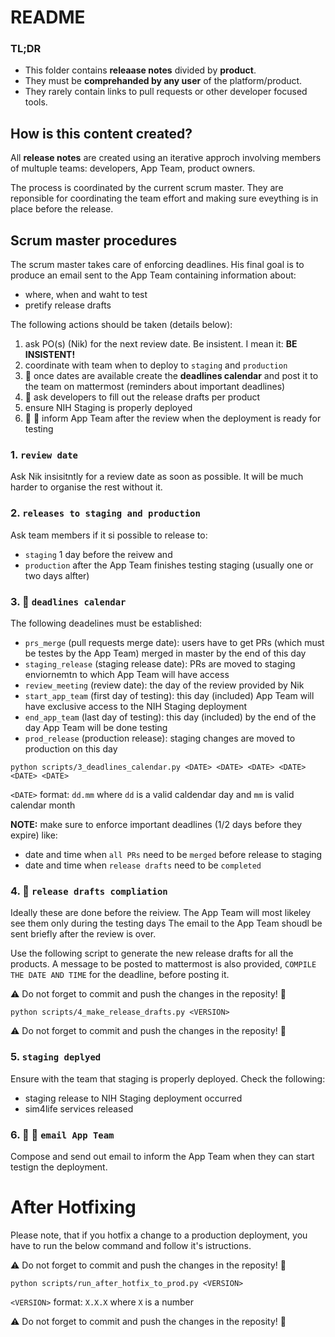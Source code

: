 # README

### TL;DR
- This folder contains **releaase notes** divided by **product**.
- They must be **comprehanded by any user** of the platform/product.
- They rarely contain links to pull requests or other developer focused tools.

## How is this content created?

All **release notes** are created using an iterative approch involving members of multuple teams: developers, App Team, product owners.

The process is coordinated by the current scrum master. They are reponsible for coordinating the team effort and making sure eveything is in place before the release.


## Scrum master procedures

The scrum master takes care of enforcing deadlines. His final goal is to produce an email sent to the App Team containing information about:
- where, when and waht to test
- pretify release drafts

The following actions should be taken (details below):

1. ask PO(s) (Nik) for the next review date. Be insistent. I mean it: **BE INSISTENT!**
1. coordinate with team when to deploy to `staging` and `production`
1. :memo: once dates are available create the **deadlines calendar** and post it to the team on mattermost (reminders about important deadlines)
1. :memo: ask developers to fill out the release drafts per product
1. ensure NIH Staging is properly deployed
1. :memo: :email: inform App Team after the review when the deployment is ready for testing

### 1. `review date`

Ask Nik insisitntly for a review date as soon as possible. It will be much harder to organise the rest without it.

### 2. `releases to staging and production`

Ask team members if it si possible to release to:
- `staging` 1 day before the reivew and
- `production` after the App Team finishes testing staging (usually one or two days alfter)

### 3. :memo: `deadlines calendar`

The following deadelines must be established:

- `prs_merge` (pull requests merge date):  users have to get PRs (which must be testes by the App Team) merged in master by the end of this day
- `staging_release` (staging release date): PRs are moved to staging enviornemtn to which App Team will have access
- `review_meeting` (review date): the day of the review provided by Nik
- `start_app_team` (first day of testing): this day (included) App Team will have exclusive access to the NIH Staging deployment
- `end_app_team` (last day of testing): this day (included) by the end of the day App Team will be done testing
- `prod_release` (production release): staging changes are moved to production on this day

```shell
python scripts/3_deadlines_calendar.py <DATE> <DATE> <DATE> <DATE> <DATE> <DATE>
```

`<DATE>` format: `dd.mm` where `dd` is a valid caldendar day and `mm` is valid calendar month

**NOTE:** make sure to enforce important deadlines (1/2 days before they expire) like:
- date and time when `all PRs` need to be `merged` before release to staging
- date and time when `release drafts` need to be `completed`


### 4. :memo: `release drafts compliation`

Ideally these are done before the reiview. The App Team will most likeley see them only during the testing days
The email to the App Team shoudl be sent briefly after the review is over.

Use the following script to generate the new release drafts for all the products.
A message to be posted to mattermost is also provided, `COMPILE THE DATE AND TIME` for the deadline, before posting it.

:warning: Do not forget to commit and push the changes in the reposity! :rotating_light:

```shell
python scripts/4_make_release_drafts.py <VERSION>
```

:warning: Do not forget to commit and push the changes in the reposity! :rotating_light:


### 5. `staging deplyed`

Ensure with the team that staging is properly deployed. Check the following:
- staging release to NIH Staging deployment occurred
- sim4life services released

### 6. :memo: :email: `email App Team`

Compose and send out email to inform the App Team when they can start testign the deployment.


# After Hotfixing

Please note, that if you hotfix a change to a production deployment, you have to run the below command and follow it's istructions.

:warning: Do not forget to commit and push the changes in the reposity! :rotating_light:

```shell
python scripts/run_after_hotfix_to_prod.py <VERSION>
```

`<VERSION>` format: `X.X.X` where `X` is a number

:warning: Do not forget to commit and push the changes in the reposity! :rotating_light:
